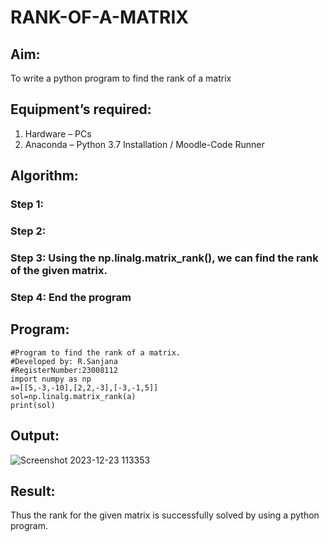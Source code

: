 # RANK-OF-A-MATRIX
## Aim:
To write a python program to find the rank of a matrix
## Equipment’s required:
1. 	Hardware – PCs
2. 	Anaconda – Python 3.7 Installation / Moodle-Code Runner
## Algorithm:
### Step 1: 
### Step 2: 
### Step 3: Using the np.linalg.matrix_rank(), we can find the rank of the given matrix.
### Step 4: End the program 
## Program:
```
#Program to find the rank of a matrix.
#Developed by: R.Sanjana
#RegisterNumber:23008112
import numpy as np
a=[[5,-3,-10],[2,2,-3],[-3,-1,5]]
sol=np.linalg.matrix_rank(a)
print(sol)
```
## Output:
![Screenshot 2023-12-23 113353](https://github.com/23008112/RANK-OF-A-MATRIX/assets/138972470/aaf65473-244e-4ff3-8cb4-8138199b9850)

## Result:
Thus the rank for the given matrix is successfully solved by  using a python program.

